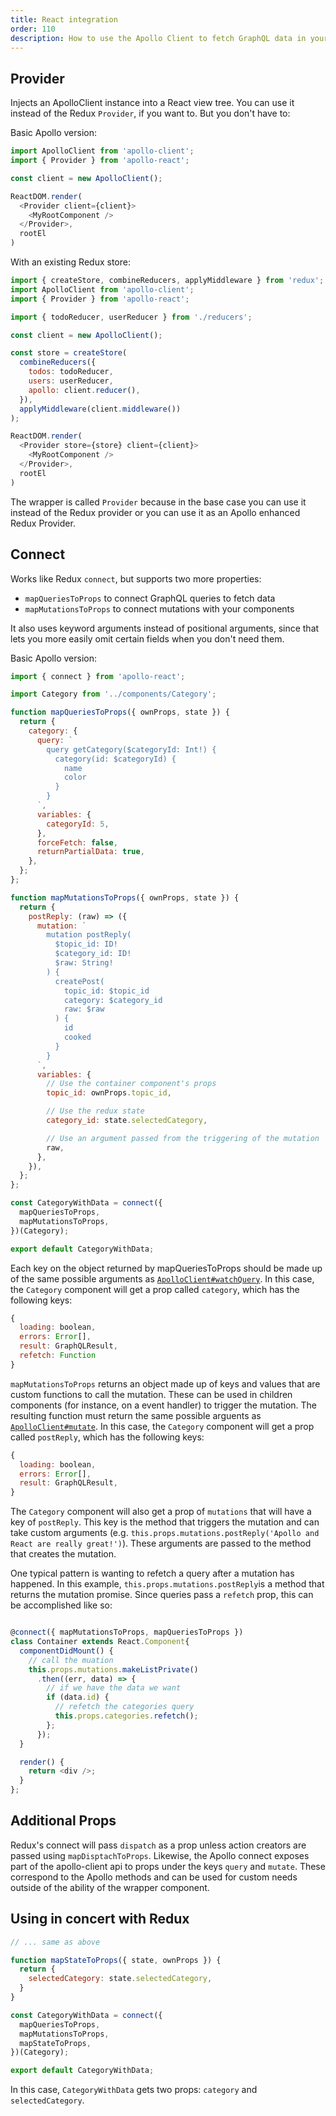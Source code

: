 ```yaml
---
title: React integration
order: 110
description: How to use the Apollo Client to fetch GraphQL data in your React application.
---
```


<h2 id="provider">Provider</h2>

Injects an ApolloClient instance into a React view tree. You can use it instead of the Redux `Provider`, if you want to. But you don't have to:

Basic Apollo version:

```js
import ApolloClient from 'apollo-client';
import { Provider } from 'apollo-react';

const client = new ApolloClient();

ReactDOM.render(
  <Provider client={client}>
    <MyRootComponent />
  </Provider>,
  rootEl
)
```

With an existing Redux store:

```js
import { createStore, combineReducers, applyMiddleware } from 'redux';
import ApolloClient from 'apollo-client';
import { Provider } from 'apollo-react';

import { todoReducer, userReducer } from './reducers';

const client = new ApolloClient();

const store = createStore(
  combineReducers({
    todos: todoReducer,
    users: userReducer,
    apollo: client.reducer(),
  }),
  applyMiddleware(client.middleware())
);

ReactDOM.render(
  <Provider store={store} client={client}>
    <MyRootComponent />
  </Provider>,
  rootEl
)
```

The wrapper is called `Provider` because in the base case you can use it instead of the Redux provider or you can use it as an Apollo enhanced Redux Provider.

<h2 id="connect">Connect</h2>


Works like Redux `connect`, but supports two more properties:

- `mapQueriesToProps` to connect GraphQL queries to fetch data
- `mapMutationsToProps` to connect mutations with your components

It also uses keyword arguments instead of positional arguments, since that lets you more easily omit certain fields when you don't need them.

Basic Apollo version:

```js
import { connect } from 'apollo-react';

import Category from '../components/Category';

function mapQueriesToProps({ ownProps, state }) {
  return {
    category: {
      query: `
        query getCategory($categoryId: Int!) {
          category(id: $categoryId) {
            name
            color
          }
        }
      `,
      variables: {
        categoryId: 5,
      },
      forceFetch: false,
      returnPartialData: true,
    },
  };
};

function mapMutationsToProps({ ownProps, state }) {
  return {
    postReply: (raw) => ({
      mutation: `
        mutation postReply(
          $topic_id: ID!
          $category_id: ID!
          $raw: String!
        ) {
          createPost(
            topic_id: $topic_id
            category: $category_id
            raw: $raw
          ) {
            id
            cooked
          }
        }
      `,
      variables: {
        // Use the container component's props
        topic_id: ownProps.topic_id,

        // Use the redux state
        category_id: state.selectedCategory,

        // Use an argument passed from the triggering of the mutation
        raw,
      },
    }),
  };
};

const CategoryWithData = connect({
  mapQueriesToProps,
  mapMutationsToProps,
})(Category);

export default CategoryWithData;
```

Each key on the object returned by mapQueriesToProps should be made up of the same possible arguments as [`ApolloClient#watchQuery`](http://docs.apollostack.com/apollo-client/index.html#watchQuery). In this case, the `Category` component will get a prop called `category`, which has the following keys:

```js
{
  loading: boolean,
  errors: Error[],
  result: GraphQLResult,
  refetch: Function
}
```

`mapMutationsToProps` returns an object made up of keys and values that are custom functions to call the mutation. These can be used in children components (for instance, on a event handler) to trigger the mutation. The resulting function must return the same possible arguents as [`ApolloClient#mutate`](http://docs.apollostack.com/apollo-client/index.html#mutate). In this case, the `Category` component will get a prop called `postReply`, which has the following keys:

```js
{
  loading: boolean,
  errors: Error[],
  result: GraphQLResult,
}
```

The `Category` component will also get a prop of `mutations` that will have a key of `postReply`. This key is the method that triggers the mutation and can take custom arguments (e.g. `this.props.mutations.postReply('Apollo and React are really great!')`). These arguments are passed to the method that creates the mutation.

One typical pattern is wanting to refetch a query after a mutation has happened. In this example, `this.props.mutations.postReply`is a method that returns the mutation promise. Since queries pass a `refetch` prop, this can be accomplished like so:

```js

@connect({ mapMutationsToProps, mapQueriesToProps })
class Container extends React.Component{
  componentDidMount() {
    // call the muation
    this.props.mutations.makeListPrivate()
      .then((err, data) => {
        // if we have the data we want
        if (data.id) {
          // refetch the categories query
          this.props.categories.refetch();
        };
      });
  }

  render() {
    return <div />;
  }
};

```

<h2 id="additional-props">Additional Props</h2>


Redux's connect will pass `dispatch` as a prop unless action creators are passed using `mapDisptachToProps`. Likewise, the Apollo connect exposes part of the apollo-client api to props under the keys `query` and `mutate`. These correspond to the Apollo methods and can be used for custom needs outside of the ability of the wrapper component.

<h2 id="using-with-redux">Using in concert with Redux</h2>


```js
// ... same as above

function mapStateToProps({ state, ownProps }) {
  return {
    selectedCategory: state.selectedCategory,
  }
}

const CategoryWithData = connect({
  mapQueriesToProps,
  mapMutationsToProps,
  mapStateToProps,
})(Category);

export default CategoryWithData;
```

In this case, `CategoryWithData` gets two props: `category` and `selectedCategory`.
